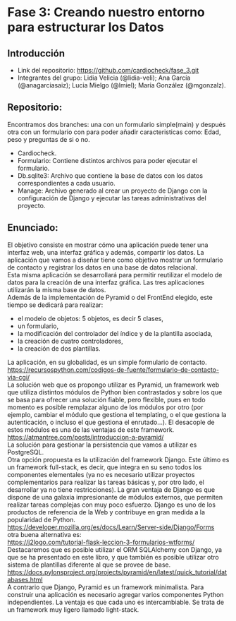 # Fase 3: Creando nuestro entorno para estructurar los Datos

## Introducción
- Link del repositorio: https://github.com/cardiocheck/fase_3.git
- Integrantes del grupo: Lidia Velicia (@lidia-veli); Ana García (@anagarciasaiz); Lucia Mielgo (@lmiel); María González (@mgonzalz).

## Repositorio:
Encontramos dos branches: una con un formulario simple(main) y después otra con un formulario con para poder añadir caracteristicas como: Edad, peso y preguntas de si o no.
</br>

- Cardiocheck.
- Formulario: Contiene distintos archivos para poder ejecutar el formulario.
- Db.sqlite3: Archivo que contiene la base de datos con los datos correspondientes a cada usuario.
- Manage: Archivo generado al crear un proyecto de Django con la configuración de Django y ejecutar las tareas administrativas del proyecto.

## Enunciado:
El objetivo consiste en mostrar cómo una aplicación puede tener una interfaz web, una interfaz gráfica y además, compartir los datos. La aplicación que vamos a diseñar tiene como objetivo mostrar un formulario de contacto y registrar los datos en una base de datos relacional.
</br>
Esta misma aplicación se desarrollará para permitir reutilizar el modelo de datos para la creación de una interfaz gráfica. Las tres aplicaciones utilizarán la misma base de datos.
</br>
Además de la implementación de Pyramid o del FrontEnd elegido, este tiempo se dedicará para realizar:

- el modelo de objetos: 5 objetos, es decir 5 clases, 
- un formulario,
- la modificación del controlador del índice y de la plantilla asociada,
- la creación de cuatro controladores,
- la creación de dos plantillas.


La aplicación, en su globalidad, es un simple formulario de contacto.
</br>
https://recursospython.com/codigos-de-fuente/formulario-de-contacto-via-cgi/
</br>
La solución web que os propongo utilizar es Pyramid, un framework web que utiliza distintos módulos de Python bien contrastados y sobre los que se basa para ofrecer una solución fiable, pero flexible, pues en todo momento es posible remplazar alguno de los módulos por otro (por ejemplo, cambiar el módulo que gestiona el templating, o el que gestiona la autenticación, o incluso el que gestiona el enrutado...). El desacople de estos módulos es una de las ventajas de este framework.
</br>
https://atmantree.com/posts/introduccion-a-pyramid/
</br>
La solución para gestionar la persistencia que vamos a utilizar es PostgreSQL.
</br>
Otra opción propuesta es la utilización del framework Django. Este último es un framework full-stack, es decir, que integra en su seno todos los componentes elementales (ya no es necesario utilizar proyectos complementarios para realizar las tareas básicas y, por otro lado, el desarrollar ya no tiene restricciones). La gran ventaja de Django es que dispone de una galaxia impresionante de módulos externos, que permiten realizar tareas complejas con muy poco esfuerzo. Django es uno de los productos de referencia de la Web y contribuye en gran medida a la popularidad de Python.
</br>
https://developer.mozilla.org/es/docs/Learn/Server-side/Django/Forms
</br>
otra buena alternativa es:
</br>
https://j2logo.com/tutorial-flask-leccion-3-formularios-wtforms/
</br>
Destacaremos que es posible utilizar el ORM SQLAlchemy con Django, ya que se ha presentado en este libro, y que también es posible utilizar otro sistema de plantillas diferente al que se provee de base.
</br>
https://docs.pylonsproject.org/projects/pyramid/en/latest/quick_tutorial/databases.html
</br>
A contrario que Django, Pyramid es un framework minimalista. Para construir una aplicación es necesario agregar varios componentes Python independientes. La ventaja es que cada uno es intercambiable. Se trata de un framework muy ligero llamado light-stack.
